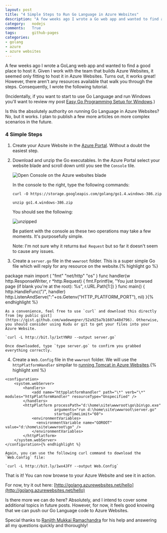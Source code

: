```yaml
---
layout: post
title: "4 Simple Steps to Run Go Language in Azure Websites"
description: "A few weeks ago I wrote a Go web app and wanted to find a good place to host it. Turns out, Azure Websites is a great fit! Follow these four simple steps to try it out."
category:   nodejs
comments:   True
tags:       github-pages
categories: 
- golang
- azure
- azure websites
---
```


A few weeks ago I wrote a GoLang web app and wanted to find a good place to host it. Given I work with the team that builds Azure Websites, it seemed only fitting to host it in Azure Websites. Turns out, it works great! However, there aren't any resources available that walk you through the steps. Consequently, I wrote the following tutorial.

(Incidentally, if you want to start to use Go Language and run Windows you'll want to review my post [Easy Go Programming Setup for Windows](http://www.wadewegner.com/2014/12/easy-go-programming-setup-for-windows/).)

Is this the absolutely authority on running Go Language in Azure Websites? No, but it works. I plan to publish a few more articles on more complex scenarios in the future.

### 4 Simple Steps ###

1. Create your Azure Website in the [Azure Portal](https://portal.azure.com). Without a doubt the easiest step.

2. Download and unzip the Go executables. In the Azure Portal select your website blade and scroll down until you see the `Console` tile.

	![Open Console on the Azure websites blade](https://cloud.githubusercontent.com/assets/746259/5574198/146ffd92-8f76-11e4-9975-f9e4cd51b9fe.png)

	In the console to the right, type the following commands:

	`curl -O https://storage.googleapis.com/golang/go1.4.windows-386.zip`

	`unzip go1.4.windows-386.zip`

	You should see the following:

	![unzipped](https://cloud.githubusercontent.com/assets/746259/5574286/0ac47f78-8f78-11e4-91c3-1a5f4a6540ae.png)

	Be patient with the console as these two operations may take a few moments. It's purposefully simple.

	Note: I'm not sure why it returns `Bad Request` but so far it doesn't seem to cause any issues.

3. Create a `server.go` file in the `wwwroot` folder. This is a super simple Go file which will reply for any resource on the website.{% highlight go %}

package main
	import (
	    "fmt"
	    "net/http"
	    "os" 
	)
	func handler(w http.ResponseWriter, r *http.Request) {
	    fmt.Fprintf(w, "You just browsed page (if blank you're at the root): %s", r.URL.Path[1:])
	}
	func main() {
	    http.HandleFunc("/", handler)
	    http.ListenAndServe(":"+os.Getenv("HTTP\_PLATFORM\_PORT"), nil)
	}{% endhighlight %}

	As a convenience, feel free to use `curl` and download this directly from [my public gist](https://gist.github.com/wadewegner/52a925a7b1607a48d796). Otherwise, you should consider using Kudu or git to get your files into your Azure Website.

	`curl -L http://bit.ly/1xtYNRU --output server.go`

	Once downloaded, type `type server.go` to confirm you grabbed everything correctly.

4. Create a `Web.Config` file in the `wwwroot` folder. We will use the `httpPlatformHandler` simpilar to [running Tomcat in Azure Websites](http://azure.microsoft.com/en-us/documentation/articles/web-sites-java-custom-upload/).{% highlight xml %}

<?xml version="1.0" encoding="UTF-8"?>
	<configuration>
	    <system.webServer>
	        <handlers>
	            <add name="httpplatformhandler" path="\*" verb="\*" modules="httpPlatformHandler" resourceType="Unspecified" />
	        </handlers>
	        <httpPlatform processPath="d:\home\site\wwwroot\go\bin\go.exe" 
	                      arguments="run d:\home\site\wwwroot\server.go" 
	                      startupTimeLimit="60">
	            <environmentVariables>
	              <environmentVariable name="GOROOT" value="d:\home\site\wwwroot\go" />
	            </environmentVariables>
	        </httpPlatform>
	    </system.webServer>
	</configuration>{% endhighlight %}

	Again, you can use the following curl command to download the `Web.Config` file:

	`curl -L http://bit.ly/1wx4JFY --output Web.Config`

That is it! You can now browse to your Azure Website and see it in action.

For now, try it out here: [http://golang.azurewebsites.net/hello](http://golang.azurewebsites.net/hello) 

Is there more we can do here? Absolutely, and I intend to cover some additional topics in future posts. However, for now, it feels good knowing that we can push our Go Language code to Azure Websites.

Special thanks to [Ranjith Mukkai Ramachandra](https://twitter.com/ranjithtweeets) for his help and answering all my questions quickly and thoroughly!